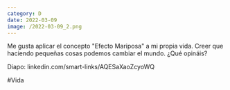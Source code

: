 ```yaml
--- 
category: D 
date: 2022-03-09 
image: /2022-03-09_2.png 
--- 
```


Me gusta aplicar el concepto "Efecto Mariposa" a mi propia vida. Creer que haciendo pequeñas cosas podemos cambiar el mundo. ¿Qué opináis?

Diapo: linkedin.com/smart-links/AQESaXaoZcyoWQ

#Vida